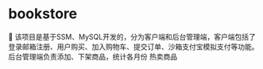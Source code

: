 # bookstore


	该项目是基于SSM、MySQL开发的，分为客户端和后台管理端，客户端包括了登录邮箱注册、用户购买、加入购物车、提交订单、沙箱支付宝模拟支付等功能。后台管理端负责添加、下架商品，统计各月份 热卖商品
